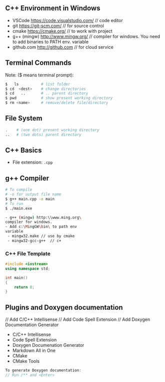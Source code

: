 ## C++ Environment in Windows
- VSCode  https://code.visualstudio.com/   // code editor
- git   https://git-scm.com/        // for source control
- cmake    https://cmake.org/     // to work with project
- g++ (mingw) http://www.mingw.org/  // compiler for windows. You need to add binaries to PATH env. variable
- github.com  http://github.com  // for cloud service

## Terminal Commands 
Note: ($ means terminal prompt):
```bash
$   ls          # list folder 
$ cd  <dest>  	# change directories
$ cd   ..		# .. parent directory 
$ pwd           # show present working directory
$ rm <name>     # remove/delete file/directory
```
## File System
``` bash
.    # (one dot) present working directory
..   # (two dots) parent directory
```
## C++ Basics
- File extension: `.cpp`

## g++ Compiler
```bash
# To compile
# -o for output file name
$ g++ main.cpp -o main
# To run
$ ./main.exe

- g++ (mingw) http:\\www.ming.org\
compiler for windows.
- Add c:\MingGW\bin\ to path env
variable
 - mingw32.make // use by cmake
 - mingw32-gcc-g++  // c+

```

### C++ File Template
```cpp
#include <iostream>
using namespace std;

int main()
{
    return 0;
}
```
## Plugins and Doxygen documentation

// Add C/C++ Intellisense
// Add Code Spell Extension 
// Add Doxygen Documentation Generator

  - C/C++ Intellisense
  - Code Spell Extension
  - Doxygen Documenation Generator
  - Markdown All in One
  - CMake
  - CMake Tools


```cpp
To generate Doxygen documentation: 
// Run /** and <Enter>
```